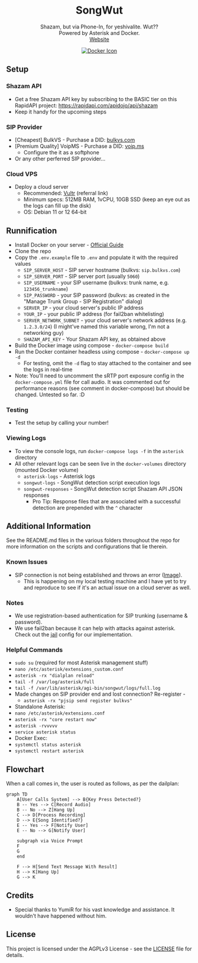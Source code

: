 <h1 align='center'>
  SongWut
</h1>

<p align='center'>
  Shazam, but via Phone-In, for yeshivalite. Wut??
  <br />
  Powered by Asterisk and Docker.
  <br />
  <a href="https://songwut.pages.dev">Website</a>
</p>

<p align='center'>
  <a href="./asterisk/Dockerfile"><img alt="Docker Icon" src="https://img.shields.io/badge/Docker-2CA5E0?style=for-the-badge&logo=docker&logoColor=white" /></a>
</p>

## Setup

### Shazam API

-   Get a free Shazam API key by subscribing to the BASIC tier on this RapidAPI project: https://rapidapi.com/apidojo/api/shazam
-   Keep it handy for the upcoming steps

### SIP Provider

-   [Cheapest] BulkVS - Purchase a DID: [bulkvs.com](https://bulkvs.com)
-   [Premium Quality] VoipMS - Purchase a DID: [voip.ms](https://voip.ms)
    -   Configure the it as a softphone
-   Or any other perferred SIP provider...

### Cloud VPS

-   Deploy a cloud server
    -   Recommended: [Vultr](https://www.vultr.com/?ref=9004439) (referral link)
    -   Minimum specs: 512MB RAM, 1vCPU, 10GB SSD (keep an eye out as the logs can fill up the disk)
    -   OS: Debian 11 or 12 64-bit

## Runnification

-   Install Docker on your server - [Official Guide](https://docs.docker.com/engine/install/debian/)
-   Clone the repo
-   Copy the `.env.example` file to `.env` and populate it with the required values
    -   `SIP_SERVER_HOST` - SIP server hostname (bulkvs: `sip.bulkvs.com`)
    -   `SIP_SERVER_PORT` - SIP server port (usually `5060`)
    -   `SIP_USERNAME` - your SIP username (bulkvs: trunk name, e.g. `123456_trunkname`)
    -   `SIP_PASSWORD` - your SIP password (bulkvs: as created in the "Manage Trunk Group - SIP Registration" dialog)
    -   `SERVER_IP` - your cloud server's public IP address
    -   `YOUR_IP` - your public IP address (for fail2ban whitelisting)
    -   `SERVER_NETWORK_SUBNET` - your cloud server's network address (e.g. `1.2.3.0/24`) (I might've named this variable wrong, I'm not a networking guy)
    -   `SHAZAM_API_KEY` - Your Shazam API key, as obtained above
-   Build the Docker image using compose - `docker-compose build`
-   Run the Docker container headless using compose - `docker-compose up -d`
    -   For testing, omit the `-d` flag to stay attached to the container and see the logs in real-time
-   Note: You'll need to uncomment the sRTP port exposure config in the `docker-compose.yml` file for call audio. It was commented out for performance reasons (see comment in docker-compose) but should be changed. Untested so far. :D

### Testing

-   Test the setup by calling your number!

### Viewing Logs

-   To view the console logs, run `docker-compose logs -f` in the `asterisk` directory
-   All other relevant logs can be seen live in the `docker-volumes` directory (mounted Docker volume)
    -   `asterisk-logs` - Asterisk logs
    -   `songwut-logs` - SongWut detection script execution logs
    -   `songwut-responses` - SongWut detection script Shazam API JSON responses
        -   Pro Tip: Response files that are associated with a successful detection are prepended with the `^` character

## Additional Information

See the README.md files in the various folders throughout the repo for more information on the scripts and configurations that lie therein.

### Known Issues

-   SIP connection is not being established and throws an error ([Image](https://i.5e7en.me/ooJAd9w38PO7.png)).
    -   This is happening on my local testing machine and I have yet to try and reproduce to see if it's an actual issue on a cloud server as well.

### Notes

-   We use registration-based authentication for SIP trunking (username & password).
-   We use fail2ban because it can help with attacks against asterisk. Check out the [jail](./etc/fail2ban/jail.local.template) config for our implementation.

### Helpful Commands

-   `sudo su` (required for most Asterisk management stuff)
-   `nano /etc/asterisk/extensions_custom.conf`
-   `asterisk -rx "dialplan reload"`
-   `tail -f /var/log/asterisk/full`
-   `tail -f /var/lib/asterisk/agi-bin/songwut/logs/full.log`
-   Made changes on SIP provider end and lost connection? Re-register -
    -   `asterisk -rx "pjsip send register bulkvs"`
-   Standalone Asterisk:
-   `nano /etc/asterisk/extensions.conf`
-   `asterisk -rx "core restart now"`
-   `asterisk -rvvvvv`
-   `service asterisk status`
-   Docker Exec:
-   `systemctl status asterisk`
-   `systemctl restart asterisk`

## Flowchart

When a call comes in, the user is routed as follows, as per the dailplan:

```mermaid
graph TD
    A[User Calls System] --> B{Key Press Detected?}
    B -- Yes --> C[Record Audio]
    B -- No --> Z[Hang Up]
    C --> D[Process Recording]
    D --> E{Song Identified?}
    E -- Yes --> F[Notify User]
    E -- No --> G[Notify User]

    subgraph via Voice Prompt
    F
    G
    end

    F --> H[Send Text Message With Result]
    H --> K[Hang Up]
    G --> K
```

## Credits

-   Special thanks to YumiR for his vast knowledge and assistance. It wouldn't have happened without him.

## License

This project is licensed under the AGPLv3 License - see the [LICENSE](./LICENSE) file for details.
